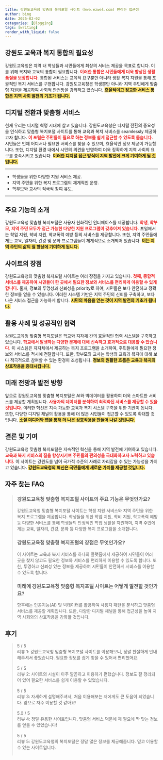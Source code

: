 ```yaml
---
title: 강원도교육청 맞춤형 복지포털 사이트 (kwe.ezwel.com) 편리한 접근성
author: bing
date: 2025-02-02
categories: [Blogging]
tags: [writing]
render_with_liquid: false
---
```



<h2 id='강원도 교육과 복지 통합의 필요성'>강원도 교육과 복지 통합의 필요성</h2>

<p>강원도교육청은 지역 내 학생들과 시민들에게 최상의 서비스 제공을 목표로 합니다. 이를 위해 복지와 교육의 통합이 필요합니다. <b><span style="color: #ee2323;">이러한 통합은 시민들에게 더욱 향상된 생활 품질을 보장합니다.</span></b> 통합된 서비스는 교육적 요구뿐만 아니라 생활 복지 지원을 통해 포괄적인 복지 서비스를 구현합니다. 강원도교육청은 학생뿐만 아니라 지역 주민에게 맞춤형 지원을 제공하여 사회적 안전망을 강화하고 있습니다. <b><span style="background-color: #ffe066;">효율적이고 정교한 서비스 통합은 지역 사회 발전의 기초가 됩니다.</span></b></p>

<h2 id='디지털 전환과 맞춤형 서비스'>디지털 전환과 맞춤형 서비스</h2>

<p>현재 우리는 디지털 혁명 시대에 살고 있습니다. 강원도교육청은 디지털 전환의 중요성을 인식하고 맞춤형 복지포털 사이트를 통해 교육과 복지 서비스를 seamlessly 제공하고자 합니다. <b><span style="color: #ee2323;">이 포털은 주민들이 필요로 하는 정보를 쉽게 접근할 수 있도록 돕습니다.</span></b> 시민들은 언제 어디서나 필요한 서비스를 찾을 수 있으며, 효율적인 정보 제공이 가능합니다. 또한, 디지털 환경 내에서 시민의 의견을 반영하여 더욱 정확하게 지역 사회의 요구를 충족시키고 있습니다. <b><span style="background-color: #ffe066;">이러한 디지털 접근 방식이 지역 발전에 크게 기여하게 될 것입니다.</span></b></p>

<hr />

<ul>
    <li>학생들을 위한 다양한 지원 서비스 제공.</li>
    <li>지역 주민을 위한 복지 프로그램의 체계적인 운영.</li>
    <li>학부모와 교사의 적극적 참여 유도.</li>
</ul>

<hr />

<h2 id='주요 기능의 소개'>주요 기능의 소개</h2>

<p>강원도교육청 맞춤형 복지포털은 사용자 친화적인 인터페이스를 제공합니다. <b><span style="color: #ee2323;">학생, 학부모, 지역 주민 모두가 접근 가능한 다양한 지원 프로그램이 갖추어져 있습니다.</span></b> 포털에서는 학업 지원, 학비 지원, 학교폭력 예방 등의 서비스를 제공합니다. 또한, 지역 주민들에게는 교육, 일자리, 건강 및 문화 프로그램들이 체계적으로 소개되어 있습니다. <b><span style="background-color: #ffe066;">이는 지역 주민의 삶의 질 향상에 기여하게 됩니다.</span></b></p>

<h2 id='사이트의 장점'>사이트의 장점</h2>

<p>강원도교육청의 맞춤형 복지포털 사이트는 여러 장점을 가지고 있습니다. <b><span style="color: #ee2323;">첫째, 종합적 서비스를 제공하여 시민들이 한 곳에서 필요한 정보와 서비스를 편리하게 이용할 수 있게 합니다.</span></b> 둘째, 정보의 투명성과 신뢰성을 priority로 하여, 시민들은 보다 안전하고 정확한 정보를 얻을 수 있습니다. 이러한 시스템 기반은 지역 주민의 신뢰를 구축하고, 보다 나은 서비스 접근을 가능하게 합니다. <b><span style="background-color: #ffe066;">시민의 마음을 얻는 것이 지역 발전의 기초가 됩니다.</span></b></p>

<h2 id='활용 사례 및 성공적인 협력'>활용 사례 및 성공적인 협력</h2>

<p>강원도교육청 맞춤형 복지포털은 학교와 지자체 간의 효율적인 협력 시스템을 구축하고 있습니다. <b><span style="color: #ee2323;">학교에서 발생하는 다양한 문제에 대해 신속하고 효과적으로 대응할 수 있습니다.</span></b> 이 시스템은 지자체에서 제공하는 복지 프로그램을 소개하여, 주민들에게 필요한 정보와 서비스를 적시에 전달합니다. 또한, 학부모와 교사는 학생의 교육과 복지에 대해 보다 적극적으로 참여할 수 있는 환경이 조성됩니다. <b><span style="background-color: #ffe066;">정보의 원활한 흐름은 교육과 복지의 상호작용을 증대시킵니다.</span></b></p>

<h2 id='미래 전망과 발전 방향'>미래 전망과 발전 방향</h2>

<p>앞으로 강원도교육청 맞춤형 복지포털은 AI와 빅데이터를 활용하여 더욱 스마트한 서비스를 제공할 계획입니다. <b><span style="color: #ee2323;">사용자의 데이터를 분석하여 최적화된 서비스를 제공할 수 있을 것입니다.</span></b> 이러한 혁신은 지속 가능한 교육과 복지 시스템 구축을 위한 기반이 됩니다. 또한, 다양한 디지털 채널의 활용을 통해 더 많은 시민들이 접근할 수 있도록 확대할 것입니다. <b><span style="background-color: #ffe066;">소셜 미디어와 앱을 통해 더 나은 상호작용을 만들어 나갈 것입니다.</span></b></p>

<h2 id='결론 및 기여'>결론 및 기여</h2>

<p>강원도교육청 맞춤형 복지포털은 지속적인 혁신을 통해 지역 발전에 기여하고 있습니다. <b><span style="color: #ee2323;">교육과 복지 서비스의 질을 향상시키며 주민들의 편의성을 극대화하고자 노력하고 있습니다.</span></b> 이 사이트는 강원도를 넘어 국가적 수준의 사례로 자리잡을 수 있는 가능성을 가지고 있습니다. <b><span style="background-color: #ffe066;">강원도교육청의 혁신은 국민들에게 새로운 가치를 제공할 것입니다.</span></b></p>


<h2 id='자주_찾는_FAQ'>자주 찾는 FAQ</h2>
<div itemscope="" itemtype="https://schema.org/FAQPage"> 
<blockquote> 
<div itemscope="" itemprop="mainEntity" itemtype="https://schema.org/Question"> 
<h3 itemprop="name">강원도교육청 맞춤형 복지포털 사이트의 주요 기능은 무엇인가요?</h3> 
<div itemscope="" itemprop="acceptedAnswer" itemtype="https://schema.org/Answer"> 
<span itemprop="text"> 
<p>강원도교육청 맞춤형 복지포털 사이트는 학생 지원 서비스와 지역 주민을 위한 복지 프로그램을 제공합니다. 학생들을 위한 학업 지원, 학비 지원, 학교폭력 예방 등 다양한 서비스를 통해 학생들의 안정적인 학업 생활을 지원하며, 지역 주민에게는 교육, 일자리, 건강, 문화 등 다양한 복지 프로그램을 소개합니다.</p> 
</span> 
</div> 
</div> 
<div itemscope="" itemprop="mainEntity" itemtype="https://schema.org/Question"> 
<h3 itemprop="name">강원도교육청 맞춤형 복지포털의 장점은 무엇인가요?</h3> 
<div itemscope="" itemprop="acceptedAnswer" itemtype="https://schema.org/Answer"> 
<span itemprop="text"> 
<p>이 사이트는 교육과 복지 서비스를 하나의 플랫폼에서 제공하여 시민들이 여러 곳을 찾지 않고도 필요한 정보와 서비스를 편리하게 이용할 수 있도록 합니다. 또한, 투명하고 신뢰성 있는 정보를 제공하여 시민들이 안전하게 서비스를 이용할 수 있도록 합니다.</p> 
</span> 
</div> 
</div> 
<div itemscope="" itemprop="mainEntity" itemtype="https://schema.org/Question"> 
<h3 itemprop="name">미래에 강원도교육청 맞춤형 복지포털 사이트는 어떻게 발전할 것인가요?</h3> 
<div itemscope="" itemprop="acceptedAnswer" itemtype="https://schema.org/Answer"> 
<span itemprop="text"> 
<p>향후에는 인공지능(AI) 및 빅데이터를 활용하여 사용자 패턴을 분석하고 맞춤형 서비스를 제공할 계획입니다. 또한, 다양한 디지털 채널을 통해 접근성을 높여 지역 사회와의 상호작용을 강화할 것입니다.</p> 
</span> 
</div> 
</div> 
</blockquote> 
</div>
<h2 id='후기'>후기</h2>
<div itemscope itemtype="https://schema.org/Product">
  <blockquote>
  <div itemprop="review" itemscope itemtype="https://schema.org/Review">
      <div itemprop="reviewRating" itemscope itemtype="https://schema.org/Rating"> <span itemprop="ratingValue">5</span> / <span itemprop="bestRating">5</span> </div>
      <span itemprop="reviewBody">리뷰 1: 강원도교육청 맞춤형 복지포털 사이트를 이용해보니, 정말 친절하게 안내해주셔서 좋았습니다. 필요한 정보를 쉽게 찾을 수 있어서 편리했어요.</span>
  </div>
  <br>
  <div itemprop="review" itemscope itemtype="https://schema.org/Review">
      <div itemprop="reviewRating" itemscope itemtype="https://schema.org/Rating"> <span itemprop="ratingValue">5</span> / <span itemprop="bestRating">5</span> </div>
      <span itemprop="reviewBody">리뷰 2: 사이트의 시설이 아주 깔끔하고 이용하기 편했습니다. 정보도 잘 정리되어 있어 필요한 서비스를 쉽게 이용할 수 있었습니다.</span>
  </div>
  <br>
  <div itemprop="review" itemscope itemtype="https://schema.org/Review">
      <div itemprop="reviewRating" itemscope itemtype="https://schema.org/Rating"> <span itemprop="ratingValue">5</span> / <span itemprop="bestRating">5</span> </div>
      <span itemprop="reviewBody">리뷰 3: 자세하게 설명해주셔서, 처음 이용해보는 저에게도 큰 도움이 되었습니다. 앞으로 자주 이용할 것 같아요!</span>
  </div>
  <br>
  <div itemprop="review" itemscope itemtype="https://schema.org/Review">
      <div itemprop="reviewRating" itemscope itemtype="https://schema.org/Rating"> <span itemprop="ratingValue">5.0</span> / <span itemprop="bestRating">5</span> </div>
      <span itemprop="reviewBody">리뷰 4: 정말 유용한 사이트입니다. 맞춤형 서비스 덕분에 제 필요에 딱 맞는 정보를 얻을 수 있었습니다!</span>
  </div>
  <br>
  <div itemprop="review" itemscope itemtype="https://schema.org/Review">
      <div itemprop="reviewRating" itemscope itemtype="https://schema.org/Rating"> <span itemprop="ratingValue">5</span> / <span itemprop="bestRating">5</span> </div>
      <span itemprop="reviewBody">리뷰 5: 강원도교육청의 복지포털은 정말 많은 정보를 제공해줍니다. 믿고 이용할 수 있는 사이트입니다.</span>
  </div>
  <br>
  </blockquote>
</div>
